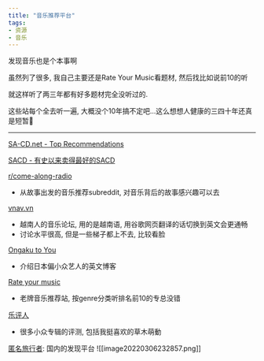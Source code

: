 ```yaml
---
title: "音乐推荐平台"
tags:
- 资源
- 音乐
---
```


发现音乐也是个本事啊

虽然列了很多, 我自己主要还是Rate Your Music看题材, 然后找比如说前10的听

就这样听了两三年都有好多题材完全没听过的.

这些站每个全去听一遍, 大概没个10年搞不定吧...这么想想人健康的三四十年还真是短暂🙈

---

[SA-CD.net - Top Recommendations](https://link.zhihu.com/?target=https%3A//www.sa-cd.net/toprecommendations)

[SACD - 有史以来卖得最好的SACD](https://blog.discogs.com/en/a-dive-into-sacds/)

 [r/come-along-radio](https://www.reddit.com/r/ComeAlongRadio/)
-   从故事出发的音乐推荐subreddit, 对音乐背后的故事感兴趣可以去

[vnav.vn](https://vnav.vn/forums/%C3%82m-nh%E1%BA%A1c.45/)
-   越南人的音乐论坛, 用的是越南语, 用谷歌网页翻译的话切换到英文会更通畅
-   讨论水平很高, 但是一些梯子都上不去, 比较看脸

[Ongaku to You](https://www.ongakutoyou.com/)
-   介绍日本偏小众艺人的英文博客

 [Rate your music](https://rateyourmusic.com/)
-   老牌音乐推荐站, 按genre分类听排名前10的专总没错

[乐评人](https://medium.com/@rtaguchi_jp/skee-mask-compro-bb5edea5aa3e) 
- 很多小众专辑的评测, 包括我挺喜欢的草木萌動


[匿名旅行者](http://www.anontraveler.com/): 国内的发现平台
![[image20220306232857.png]]
